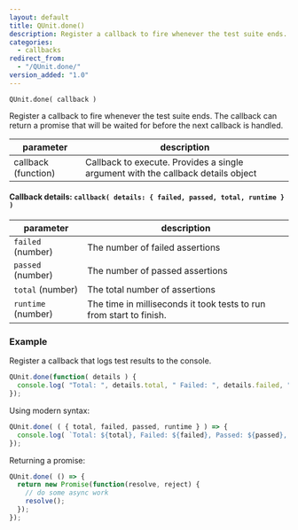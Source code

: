 ```yaml
---
layout: default
title: QUnit.done()
description: Register a callback to fire whenever the test suite ends.
categories:
  - callbacks
redirect_from:
  - "/QUnit.done/"
version_added: "1.0"
---
```


`QUnit.done( callback )`

Register a callback to fire whenever the test suite ends. The callback can return a promise that will be waited for before the next callback is handled.

| parameter | description |
|-----------|-------------|
| callback (function) | Callback to execute. Provides a single argument with the callback details object |

#### Callback details: `callback( details: { failed, passed, total, runtime } )`

| parameter | description |
|-----------|-------------|
| `failed` (number) | The number of failed assertions |
| `passed` (number) | The number of passed assertions |
| `total` (number) | The total number of assertions |
| `runtime` (number) | The time in milliseconds it took tests to run from start to finish. |

### Example

Register a callback that logs test results to the console.

```js
QUnit.done(function( details ) {
  console.log( "Total: ", details.total, " Failed: ", details.failed, " Passed: ", details.passed, " Runtime: ", details.runtime );
});
```

Using modern syntax:

```js
QUnit.done( ( { total, failed, passed, runtime } ) => {
  console.log( `Total: ${total}, Failed: ${failed}, Passed: ${passed}, Runtime: ${runtime}` );
});
```

Returning a promise:

```js
QUnit.done( () => {
  return new Promise(function(resolve, reject) {
    // do some async work
    resolve();
  });
});
```
